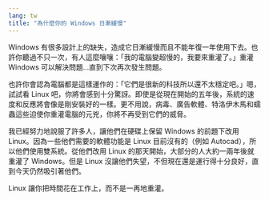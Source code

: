 ```yaml
---
lang: tw
title: "為什麼你的 Windows 日漸緩慢"
---
```


Windows 有很多設計上的缺失，造成它日漸緩慢而且不能年復一年使用下去。也許你聽過不只一次，有人這麼嚷嚷：「我的電腦變超慢的，我要來重灌了。」重灌 Windows 可以解決問題…直到下次再次發生問題。

也許你會認為電腦都是這樣運作的：「它們是很新的科技所以還不太穩定吧。」嗯，試試看 Linux 吧，你將會感到十分驚訝。即使是從現在開始的五年後，系統的速度和反應將會像是剛安裝好的一樣。更不用說，病毒、廣告軟體、特洛伊木馬和蠕蟲這些迫使你重灌電腦的元兇，你將不再受到它們的威脅。

我已經努力地說服了許多人，讓他們在硬碟上保留 Windows 的前題下改用 Linux。因為一些他們需要的軟體功能是 Linux 目前沒有的（例如 Autocad），所以他們使用雙系統。從他們改用 Linux 的那天開始，大部分的人大約一兩年後就重灌了 Windows。但是 Linux 沒讓他們失望，不但現在還是運行得十分良好，直到今天仍然吸引著他們。

Linux 讓你把時間花在工作上，而不是一再地重灌。




